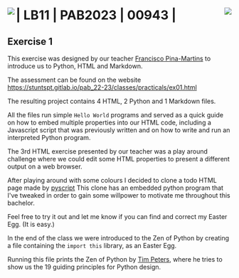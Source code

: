 # <img align="right" width="" height="" src="https://stuntspt.gitlab.io/pab_22-23/classes/presentation_assets/python_logo.png">
# <img align="left" width="" height="" src="https://stuntspt.gitlab.io/pab_22-23/classes/presentation_assets/logo-ESTB.png">
#
#
#
#
# | LB11 | PAB2023 | 00943 |
## Exercise 1

This exercise was designed by our teacher [Francisco Pina-Martins](https://github.com/StuntsPT) to introduce us 
to Python, HTML and Markdown.

The assessment can be found on the website https://stuntspt.gitlab.io/pab_22-23/classes/practicals/ex01.html

The resulting project contains 4 HTML, 2 Python and 1 Markdown files.

All the files run simple ```Hello World``` programs and served as a quick guide on how to embed multiple properties
into our HTML code, including a Javascript script that was previously written and on how to write and run an interpreted
Python program.

The 3rd HTML exercise presented by our teacher was a play around challenge where we could
edit some HTML properties to present a different output on a web browser.

After playing around with some colours I decided to clone a 
todo HTML page made by [pyscript](https://github.com/pyscript)
This clone has an embedded python program that I've tweaked in order to gain some willpower to motivate me throughout
this bachelor.

Feel free to try it out and let me know if you can find and correct my Easter Egg. (It is easy.)

In the end of the class we were introduced to the Zen of Python by creating a file containing 
the ```import this``` library, as an Easter Egg.

Running this file prints the Zen of Python by [Tim Peters](https://github.com/tim-one), where he tries to show us the 19 guiding principles
for Python design.
